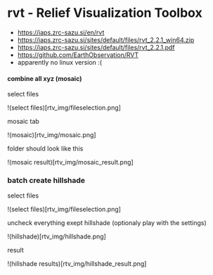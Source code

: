 rvt - Relief Visualization Toolbox
====


* https://iaps.zrc-sazu.si/en/rvt 
* https://iaps.zrc-sazu.si/sites/default/files/rvt_2.2.1_win64.zip
* https://iaps.zrc-sazu.si/sites/default/files/rvt_2.2.1.pdf
* https://github.com/EarthObservation/RVT
* apparently no linux version :(


#### combine all xyz (mosaic)

select files

!(select files)[rtv_img/fileselection.png]

mosaic tab

!(mosaic)[rtv_img/mosaic.png]

folder should look like this

!(mosaic result)[rtv_img/mosaic_result.png]


### batch create hillshade

select files

!(select files)[rtv_img/fileselection.png]

uncheck everything exept hillshade (optionaly play with the settings)

!(hillshade)[rtv_img/hillshade.png]

result

!(hillshade results)[rtv_img/hillshade_result.png]





